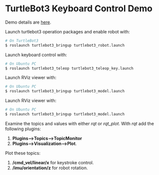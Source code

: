 # TurtleBot3 Keyboard Control Demo

Demo details are [here](http://turtlebot3.robotis.com/en/latest/bringup.html).

Launch turtlebot3 operation packages and enable robot with:
```bash
# On TurtleBot3
$ roslaunch turtlebot3_bringup turtlebot3_robot.launch
```

Launch keyboard control with: 
```bash
# On Ubuntu PC
$ roslaunch turtlebot3_teleop turtlebot3_teleop_key.launch
```

Launch RViz viewer with: 
```bash
# On Ubuntu PC
$ roslaunch turtlebot3_bringup turtlebot3_model.launch
```

Launch RViz viewer with: 
```bash
# On Ubuntu PC
$ roslaunch turtlebot3_bringup turtlebot3_model.launch
```

Examine the topics and values with either *rqt* or *rqt_plot*.
With *rqt* add the following plugins:
   1) **Plugins-->Topics-->TopicMonitor** 
   2) **Plugins-->Visualization-->Plot**. 


Plot these topics:
 1) **/cmd_vel/linear/x** for keystroke control.
 2) **/imu/orientation/z** for robot rotation.


